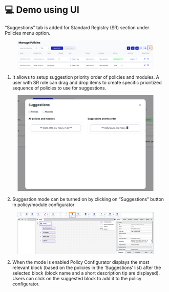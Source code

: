 # 💻 Demo using UI

“Suggestions” tab is added for Standard Registry (SR) section under Policies menu option.

<figure><img src="../../../../.gitbook/assets/Screenshot 2024-02-27 at 10.40.53 AM.png" alt=""><figcaption></figcaption></figure>

1. It allows to setup suggestion priority order of policies and modules. A user with SR role can drag and drop items to create specific prioritized sequence of policies to use for suggestions.

<figure><img src="../../../../.gitbook/assets/image (3) (1) (1) (1) (1) (1) (1) (1) (1) (1) (1) (1) (1) (1) (1) (1) (1) (1).png" alt=""><figcaption></figcaption></figure>

2. Suggestion mode can be turned on by clicking on “Suggestions” button in policy/module configurator

<figure><img src="../../../../.gitbook/assets/Screenshot 2024-02-27 at 11.17.05 AM.png" alt=""><figcaption></figcaption></figure>

2. When the mode is enabled Policy Configurator displays the most relevant block (based on the policies in the ‘Suggestions’ list) after the selected block (block name and a short description tip are displayed). Users can click on the suggested block to add it to the policy configurator.
